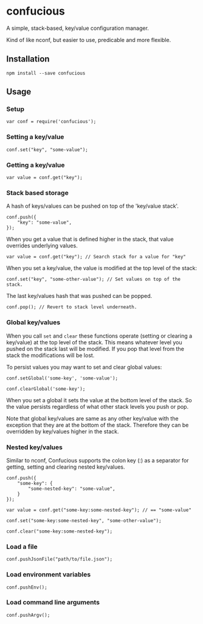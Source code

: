 # confucious

A simple, stack-based, key/value configuration manager. 

Kind of like nconf, but easier to use, predicable and more flexible.

## Installation

	npm install --save confucious

## Usage

### Setup

	var conf = require('confucious');

### Setting a key/value

	conf.set("key", "some-value");

### Getting a key/value

	var value = conf.get("key");

### Stack based storage

A hash of keys/values can be pushed on top of the 'key/value stack'. 

	conf.push({
		"key": "some-value",
	});

When you get a value that is defined higher in the stack, that value overrides underlying values.

	var value = conf.get("key"); // Search stack for a value for "key"

When you set a key/value, the value is modified at the top level of the stack:

	conf.set("key", "some-other-value"); // Set values on top of the stack.

The last key/values hash that was pushed can be popped.

	conf.pop(); // Revert to stack level underneath.

### Global key/values

When you call `set` and `clear` these functions operate (setting or clearing a key/value) at the top level of the stack. This means whatever level you pushed on the stack last will be modified. If you pop that level from the stack the modifications will be lost.

To persist values you may want to set and clear global values:

	conf.setGlobal('some-key', 'some-value');

	conf.clearGlobal('some-key');

When you set a global it sets the value at the bottom level of the stack. So the value persists regardless of what other stack levels you push or pop.

Note that global key/values are same as any other key/value with the exception that they are at the bottom of the stack. Therefore they can be overridden by key/values higher in the stack.  

### Nested key/values

Similar to nconf, Confucious supports the colon key (:) as a separator for getting, setting and clearing nested key/values.

	conf.push({
		"some-key": {
			"some-nested-key": "some-value",
		}
	});

	var value = conf.get("some-key:some-nested-key"); // == "some-value"

	conf.set("some-key:some-nested-key", "some-other-value");

	conf.clear("some-key:some-nested-key");	

### Load a file

	conf.pushJsonFile("path/to/file.json");

### Load environment variables

	conf.pushEnv();

### Load command line arguments

	conf.pushArgv();

	


